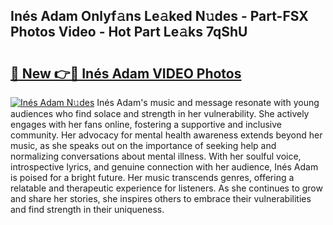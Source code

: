 ## Inés Adam Onlyf𝚊ns Le𝚊ked N𝚞des - Part-FSX Photos Video - Hot Part Le𝚊ks 7qShU

# <h2><a href="http://ab90565.deff.icu/?id=In%c3%a9s+Adam">🔗 New 👉🔴 Inés Adam VIDEO Photos</a></h2>

[![Inés Adam N𝚞des](https://i.imgur.com/rIISA9y.gif)](http://ab90565.deff.icu/?id=In%c3%a9s+Adam)
Inés Adam's music and message resonate with young audiences who find solace and strength in her vulnerability. She actively engages with her fans online, fostering a supportive and inclusive community. Her advocacy for mental health awareness extends beyond her music, as she speaks out on the importance of seeking help and normalizing conversations about mental illness. With her soulful voice, introspective lyrics, and genuine connection with her audience, Inés Adam is poised for a bright future. Her music transcends genres, offering a relatable and therapeutic experience for listeners. As she continues to grow and share her stories, she inspires others to embrace their vulnerabilities and find strength in their uniqueness.
